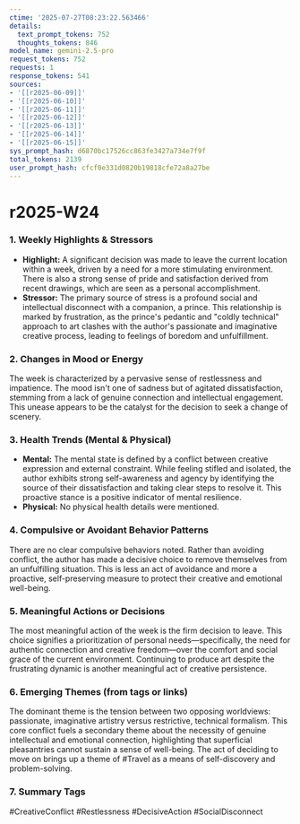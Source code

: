 ```yaml
---
ctime: '2025-07-27T08:23:22.563466'
details:
  text_prompt_tokens: 752
  thoughts_tokens: 846
model_name: gemini-2.5-pro
request_tokens: 752
requests: 1
response_tokens: 541
sources:
- '[[r2025-06-09]]'
- '[[r2025-06-10]]'
- '[[r2025-06-11]]'
- '[[r2025-06-12]]'
- '[[r2025-06-13]]'
- '[[r2025-06-14]]'
- '[[r2025-06-15]]'
sys_prompt_hash: d6870bc17526cc863fe3427a734e7f9f
total_tokens: 2139
user_prompt_hash: cfcf0e331d0820b19818cfe72a8a27be
---
```

# r2025-W24

### 1. Weekly Highlights & Stressors
*   **Highlight:** A significant decision was made to leave the current location within a week, driven by a need for a more stimulating environment. There is also a strong sense of pride and satisfaction derived from recent drawings, which are seen as a personal accomplishment.
*   **Stressor:** The primary source of stress is a profound social and intellectual disconnect with a companion, a prince. This relationship is marked by frustration, as the prince's pedantic and "coldly technical" approach to art clashes with the author's passionate and imaginative creative process, leading to feelings of boredom and unfulfillment.

### 2. Changes in Mood or Energy
The week is characterized by a pervasive sense of restlessness and impatience. The mood isn't one of sadness but of agitated dissatisfaction, stemming from a lack of genuine connection and intellectual engagement. This unease appears to be the catalyst for the decision to seek a change of scenery.

### 3. Health Trends (Mental & Physical)
*   **Mental:** The mental state is defined by a conflict between creative expression and external constraint. While feeling stifled and isolated, the author exhibits strong self-awareness and agency by identifying the source of their dissatisfaction and taking clear steps to resolve it. This proactive stance is a positive indicator of mental resilience.
*   **Physical:** No physical health details were mentioned.

### 4. Compulsive or Avoidant Behavior Patterns
There are no clear compulsive behaviors noted. Rather than avoiding conflict, the author has made a decisive choice to remove themselves from an unfulfilling situation. This is less an act of avoidance and more a proactive, self-preserving measure to protect their creative and emotional well-being.

### 5. Meaningful Actions or Decisions
The most meaningful action of the week is the firm decision to leave. This choice signifies a prioritization of personal needs—specifically, the need for authentic connection and creative freedom—over the comfort and social grace of the current environment. Continuing to produce art despite the frustrating dynamic is another meaningful act of creative persistence.

### 6. Emerging Themes (from tags or links)
The dominant theme is the tension between two opposing worldviews: passionate, imaginative artistry versus restrictive, technical formalism. This core conflict fuels a secondary theme about the necessity of genuine intellectual and emotional connection, highlighting that superficial pleasantries cannot sustain a sense of well-being. The act of deciding to move on brings up a theme of #Travel as a means of self-discovery and problem-solving.

### 7. Summary Tags
#CreativeConflict #Restlessness #DecisiveAction #SocialDisconnect
